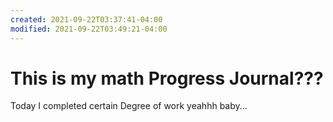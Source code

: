 ```yaml
---
created: 2021-09-22T03:37:41-04:00
modified: 2021-09-22T03:49:21-04:00
---
```


# This is my math Progress Journal???

Today I completed certain Degree of work yeahhh baby...
